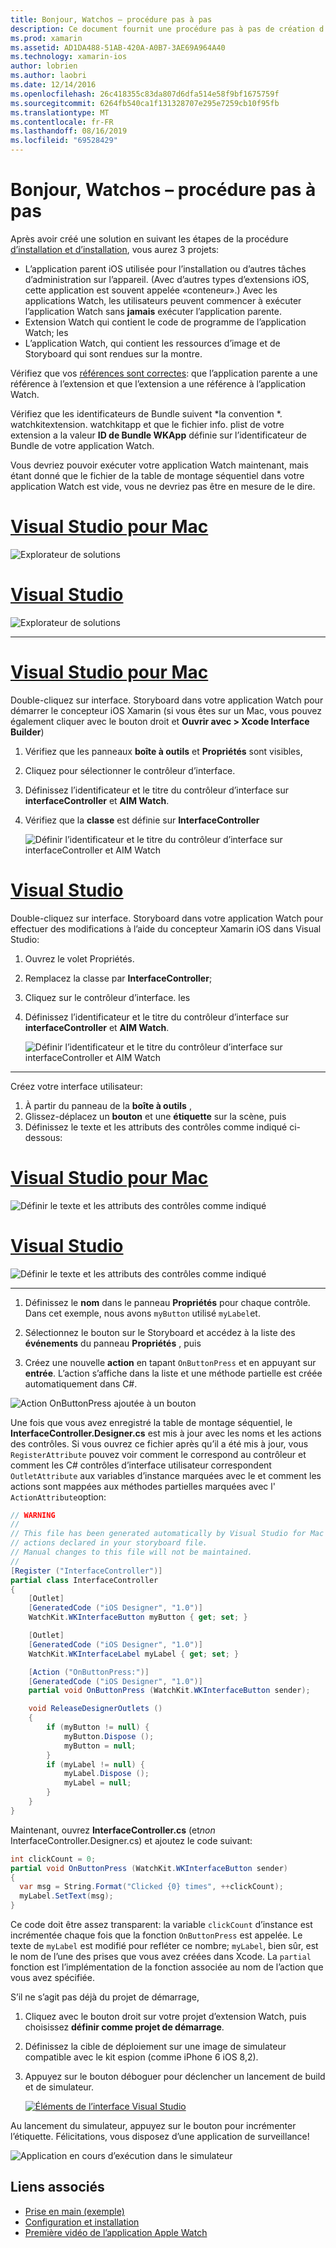 ```yaml
---
title: Bonjour, Watchos – procédure pas à pas
description: Ce document fournit une procédure pas à pas de création d’une application Watchos simple à l’aide de Xamarin. Il décrit comment travailler à la fois dans Visual Studio et Visual Studio pour Mac, utiliser des storyboards et répondre aux événements dans le code.
ms.prod: xamarin
ms.assetid: AD1DA488-51AB-420A-A0B7-3AE69A964A40
ms.technology: xamarin-ios
author: lobrien
ms.author: laobri
ms.date: 12/14/2016
ms.openlocfilehash: 26c418355c83da807d6dfa514e58f9bf1675759f
ms.sourcegitcommit: 6264fb540ca1f131328707e295e7259cb10f95fb
ms.translationtype: MT
ms.contentlocale: fr-FR
ms.lasthandoff: 08/16/2019
ms.locfileid: "69528429"
---
```

# <a name="hello-watchos--walkthrough"></a>Bonjour, Watchos – procédure pas à pas

Après avoir créé une solution en suivant les étapes de la procédure [d’installation et d’installation](~/ios/watchos/get-started/installation.md), vous aurez 3 projets:

- L’application parent iOS utilisée pour l’installation ou d’autres tâches d’administration sur l’appareil. (Avec d’autres types d’extensions iOS, cette application est souvent appelée «conteneur».) Avec les applications Watch, les utilisateurs peuvent commencer à exécuter l’application Watch sans **jamais** exécuter l’application parente.
- Extension Watch qui contient le code de programme de l’application Watch; les
- L’application Watch, qui contient les ressources d’image et de Storyboard qui sont rendues sur la montre.

Vérifiez que vos [références sont correctes](~/ios/watchos/get-started/project-references.md): que l’application parente a une référence à l’extension et que l’extension a une référence à l’application Watch.

Vérifiez que les identificateurs de Bundle suivent \*la convention \*. watchkitextension. watchkitapp et que le fichier info. plist de votre extension a la valeur **ID de Bundle WKApp** définie sur l’identificateur de Bundle de votre application Watch.

Vous devriez pouvoir exécuter votre application Watch maintenant, mais étant donné que le fichier de la table de montage séquentiel dans votre application Watch est vide, vous ne devriez pas être en mesure de le dire.

# <a name="visual-studio-for-mactabmacos"></a>[Visual Studio pour Mac](#tab/macos)

![](hello-watch-images/projectstructure.png "Explorateur de solutions")

# <a name="visual-studiotabwindows"></a>[Visual Studio](#tab/windows)

![](hello-watch-images/vs-projectstructure.png "Explorateur de solutions")

-----

# <a name="visual-studio-for-mactabmacos"></a>[Visual Studio pour Mac](#tab/macos)
    
Double-cliquez sur interface. Storyboard dans votre application Watch pour démarrer le concepteur iOS Xamarin (si vous êtes sur un Mac, vous pouvez également cliquer avec le bouton droit et **Ouvrir avec > Xcode Interface Builder**)


1. Vérifiez que les panneaux **boîte à outils** et **Propriétés** sont visibles,
1. Cliquez pour sélectionner le contrôleur d’interface.
1. Définissez l’identificateur et le titre du contrôleur d’interface sur **interfaceController** et **AIM Watch**.
1. Vérifiez que la **classe** est définie sur **InterfaceController**

    ![](hello-watch-images/interfacecontrollerattributes.png "Définir l’identificateur et le titre du contrôleur d’interface sur interfaceController et AIM Watch")

# <a name="visual-studiotabwindows"></a>[Visual Studio](#tab/windows)

Double-cliquez sur interface. Storyboard dans votre application Watch pour effectuer des modifications à l’aide du concepteur Xamarin iOS dans Visual Studio:

1. Ouvrez le volet Propriétés.
1. Remplacez la classe par **InterfaceController**;
1. Cliquez sur le contrôleur d’interface. les
1. Définissez l’identificateur et le titre du contrôleur d’interface sur **interfaceController** et **AIM Watch**.

    ![](hello-watch-images/vs-interfacecontrollerattributes.png "Définir l’identificateur et le titre du contrôleur d’interface sur interfaceController et AIM Watch")

-----


Créez votre interface utilisateur:

1. À partir du panneau de la **boîte à outils** ,
1. Glissez-déplacez un **bouton** et une **étiquette** sur la scène, puis
1. Définissez le texte et les attributs des contrôles comme indiqué ci-dessous:

# <a name="visual-studio-for-mactabmacos"></a>[Visual Studio pour Mac](#tab/macos)

![](hello-watch-images/draganddrop.png "Définir le texte et les attributs des contrôles comme indiqué")

# <a name="visual-studiotabwindows"></a>[Visual Studio](#tab/windows)

![](hello-watch-images/vs-draganddrop.png "Définir le texte et les attributs des contrôles comme indiqué")

-----

1. Définissez le **nom** dans le panneau **Propriétés** pour chaque contrôle. Dans cet exemple, nous avons `myButton` utilisé `myLabel`et.

1. Sélectionnez le bouton sur le Storyboard et accédez à la liste des **événements** du panneau **Propriétés** , puis

1. Créez une nouvelle **action** en tapant `OnButtonPress` et en appuyant sur **entrée**.
  L’action s’affiche dans la liste et une méthode partielle est créée automatiquement dans C#.

![](hello-watch-images/buttonaction.png "Action OnButtonPress ajoutée à un bouton")

Une fois que vous avez enregistré la table de montage séquentiel, le **InterfaceController.Designer.cs** est mis à jour avec les noms et les actions des contrôles. Si vous ouvrez ce fichier après qu’il a été mis à jour, vous `RegisterAttribute` pouvez voir comment le correspond au contrôleur et comment les C# contrôles d’interface utilisateur correspondent `OutletAttribute` aux variables d’instance marquées avec le et comment les actions sont mappées aux méthodes partielles marquées avec l' `ActionAttribute`option:

```csharp
// WARNING
//
// This file has been generated automatically by Visual Studio for Mac from the outlets and
// actions declared in your storyboard file.
// Manual changes to this file will not be maintained.
//
[Register ("InterfaceController")]
partial class InterfaceController
{
    [Outlet]
    [GeneratedCode ("iOS Designer", "1.0")]
    WatchKit.WKInterfaceButton myButton { get; set; }

    [Outlet]
    [GeneratedCode ("iOS Designer", "1.0")]
    WatchKit.WKInterfaceLabel myLabel { get; set; }

    [Action ("OnButtonPress:")]
    [GeneratedCode ("iOS Designer", "1.0")]
    partial void OnButtonPress (WatchKit.WKInterfaceButton sender);

    void ReleaseDesignerOutlets ()
    {
        if (myButton != null) {
            myButton.Dispose ();
            myButton = null;
        }
        if (myLabel != null) {
            myLabel.Dispose ();
            myLabel = null;
        }
    }
}
```

Maintenant, ouvrez **InterfaceController.cs** (et*non* InterfaceController.Designer.cs) et ajoutez le code suivant:

```csharp
int clickCount = 0;
partial void OnButtonPress (WatchKit.WKInterfaceButton sender)
{
  var msg = String.Format("Clicked {0} times", ++clickCount);
  myLabel.SetText(msg);
}
```

Ce code doit être assez transparent: la variable `clickCount` d’instance est incrémentée chaque fois que la fonction `OnButtonPress` est appelée. Le texte de `myLabel` est modifié pour refléter ce nombre; `myLabel`, bien sûr, est le nom de l’une des prises que vous avez créées dans Xcode. La `partial` fonction est l’implémentation de la fonction associée au nom de l’action que vous avez spécifiée.

S’il ne s’agit pas déjà du projet de démarrage,

1. Cliquez avec le bouton droit sur votre projet d’extension Watch, puis choisissez **définir comme projet de démarrage**.

1. Définissez la cible de déploiement sur une image de simulateur compatible avec le kit espion (comme iPhone 6 iOS 8,2).

1. Appuyez sur le bouton déboguer pour déclencher un lancement de build et de simulateur.

    [![](hello-watch-images/readytodebug-sml.png "Éléments de l’interface Visual Studio")](hello-watch-images/readytodebug.png#lightbox)

Au lancement du simulateur, appuyez sur le bouton pour incrémenter l’étiquette.
Félicitations, vous disposez d’une application de surveillance!

![](hello-watch-images/running.png "Application en cours d’exécution dans le simulateur")


## <a name="related-links"></a>Liens associés

- [Prise en main (exemple)](https://docs.microsoft.com/samples/xamarin/ios-samples/watchkit-gettingstarted)
- [Configuration et installation](~/ios/watchos/get-started/installation.md)
- [Première vidéo de l’application Apple Watch](https://blog.xamarin.com/your-first-watch-kit-app/)
